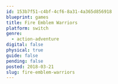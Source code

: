 ```yaml
---
id: 153b7f51-c4bf-4cf6-8a31-4a365d856918
blueprint: games
title: Fire Emblem Warriors
platform: switch
genre:
  - action-adventure
digital: false
physical: true
guide: false
pending: false
posted: 2018-03-21
slug: fire-emblem-warriors
---
```

